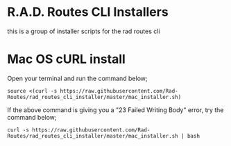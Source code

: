 # R.A.D. Routes CLI Installers
this is a group of installer scripts for the rad routes cli

# Mac OS cURL install
Open your terminal and run the command below;
```
source <(curl -s https://raw.githubusercontent.com/Rad-Routes/rad_routes_cli_installer/master/mac_installer.sh)
```
If the above command is giving you a "23 Failed Writing Body" error, try the command below;
```
curl -s https://raw.githubusercontent.com/Rad-Routes/rad_routes_cli_installer/master/mac_installer.sh | bash
```
